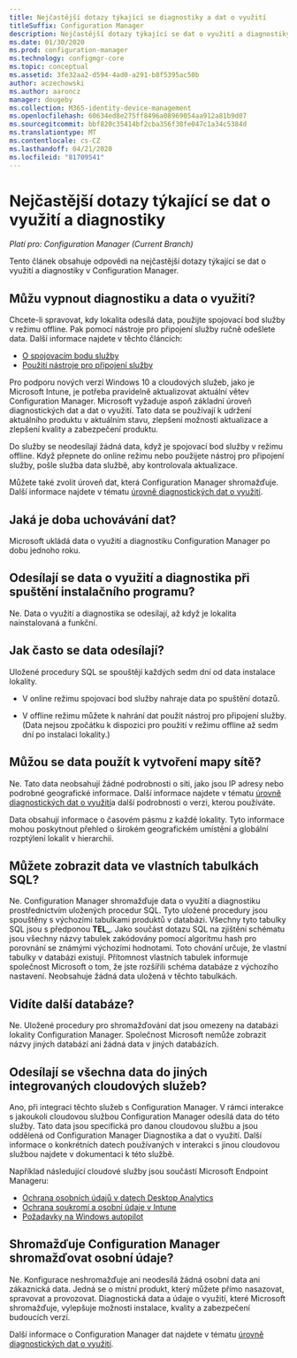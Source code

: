 ```yaml
---
title: Nejčastější dotazy týkající se diagnostiky a dat o využití
titleSuffix: Configuration Manager
description: Nejčastější dotazy týkající se dat o využití a diagnostiky pro Configuration Manager
ms.date: 01/30/2020
ms.prod: configuration-manager
ms.technology: configmgr-core
ms.topic: conceptual
ms.assetid: 3fe32aa2-d594-4ad0-a291-b8f5395ac50b
author: aczechowski
ms.author: aaroncz
manager: dougeby
ms.collection: M365-identity-device-management
ms.openlocfilehash: 60634ed8e275ff8496a08969054aa912a81b9d07
ms.sourcegitcommit: bbf820c35414bf2cba356f30fe047c1a34c5384d
ms.translationtype: MT
ms.contentlocale: cs-CZ
ms.lasthandoff: 04/21/2020
ms.locfileid: "81709541"
---
```

# <a name="frequently-asked-questions-about-diagnostics-and-usage-data"></a>Nejčastější dotazy týkající se dat o využití a diagnostiky

*Platí pro: Configuration Manager (Current Branch)*

Tento článek obsahuje odpovědi na nejčastější dotazy týkající se dat o využití a diagnostiky v Configuration Manager.

## <a name="can-i-turn-off-diagnostic-and-usage-data"></a><a name="bkmk_off"></a>Můžu vypnout diagnostiku a data o využití?

Chcete-li spravovat, kdy lokalita odesílá data, použijte spojovací bod služby v režimu offline. Pak pomocí nástroje pro připojení služby ručně odešlete data. Další informace najdete v těchto článcích:

- [O spojovacím bodu služby](../../servers/deploy/configure/about-the-service-connection-point.md)
- [Použití nástroje pro připojení služby](../../servers/manage/use-the-service-connection-tool.md)

Pro podporu nových verzí Windows 10 a cloudových služeb, jako je Microsoft Intune, je potřeba pravidelně aktualizovat aktuální větev Configuration Manager. Microsoft vyžaduje aspoň základní úroveň diagnostických dat a dat o využití. Tato data se používají k udržení aktuálního produktu v aktuálním stavu, zlepšení možností aktualizace a zlepšení kvality a zabezpečení produktu.

Do služby se neodesílají žádná data, když je spojovací bod služby v režimu offline. Když přepnete do online režimu nebo použijete nástroj pro připojení služby, pošle služba data službě, aby kontrolovala aktualizace.

Můžete také zvolit úroveň dat, která Configuration Manager shromažďuje. Další informace najdete v tématu [úrovně diagnostických dat o využití](levels-overview.md).

## <a name="what-is-the-data-retention-period"></a><a name="bkmk_retention"></a>Jaká je doba uchovávání dat?

Microsoft ukládá data o využití a diagnostiku Configuration Manager po dobu jednoho roku.

## <a name="is-diagnostics-and-usage-data-sent-when-setup-runs"></a><a name="bkmk_update"></a>Odesílají se data o využití a diagnostika při spuštění instalačního programu?

Ne. Data o využití a diagnostika se odesílají, až když je lokalita nainstalovaná a funkční.

## <a name="how-frequently-is-the-data-sent"></a><a name="bkmk_frequency"></a>Jak často se data odesílají?

Uložené procedury SQL se spouštějí každých sedm dní od data instalace lokality.

- V online režimu spojovací bod služby nahraje data po spuštění dotazů.

- V offline režimu můžete k nahrání dat použít nástroj pro připojení služby. (Data nejsou zpočátku k dispozici pro použití v režimu offline až sedm dní po instalaci lokality.)  

## <a name="can-the-data-be-used-to-form-a-network-map"></a><a name="bkmk_network"></a>Můžou se data použít k vytvoření mapy sítě?

Ne. Tato data neobsahují žádné podrobnosti o síti, jako jsou IP adresy nebo podrobné geografické informace. Další informace najdete v tématu [úrovně diagnostických dat o využití](levels-overview.md#bkmk_versions)a další podrobnosti o verzi, kterou používáte.

Data obsahují informace o časovém pásmu z každé lokality. Tyto informace mohou poskytnout přehled o širokém geografickém umístění a globální rozptýlení lokalit v hierarchii.

## <a name="can-you-see-data-in-custom-sql-tables"></a><a name="bkmk_tables"></a>Můžete zobrazit data ve vlastních tabulkách SQL?

Ne. Configuration Manager shromažďuje data o využití a diagnostiku prostřednictvím uložených procedur SQL. Tyto uložené procedury jsou spouštěny s výchozími tabulkami produktů v databázi. Všechny tyto tabulky SQL jsou s předponou **TEL_**. Jako součást dotazu SQL na zjištění schématu jsou všechny názvy tabulek zakódovány pomocí algoritmu hash pro porovnání se známými výchozími hodnotami. Toto chování určuje, že vlastní tabulky v databázi existují. Přítomnost vlastních tabulek informuje společnost Microsoft o tom, že jste rozšířili schéma databáze z výchozího nastavení. Neobsahuje žádná data uložená v těchto tabulkách.

## <a name="can-you-see-other-databases"></a><a name="bkmk_databases"></a>Vidíte další databáze?

Ne. Uložené procedury pro shromažďování dat jsou omezeny na databázi lokality Configuration Manager. Společnost Microsoft nemůže zobrazit názvy jiných databází ani žádná data v jiných databázích.

## <a name="is-any-data-sent-to-other-integrated-cloud-services"></a><a name="bkmk_cloud"></a>Odesílají se všechna data do jiných integrovaných cloudových služeb?

Ano, při integraci těchto služeb s Configuration Manager. V rámci interakce s jakoukoli cloudovou službou Configuration Manager odesílá data do této služby. Tato data jsou specifická pro danou cloudovou službu a jsou oddělená od Configuration Manager Diagnostika a dat o využití. Další informace o konkrétních datech používaných v interakci s jinou cloudovou službou najdete v dokumentaci k této službě.

Například následující cloudové služby jsou součástí Microsoft Endpoint Manageru:

- [Ochrana osobních údajů v datech Desktop Analytics](../../../desktop-analytics/privacy.md)
- [Ochrana soukromí a osobní údaje v Intune](https://docs.microsoft.com/intune/protect/privacy-personal-data)
- [Požadavky na Windows autopilot](https://docs.microsoft.com/windows/deployment/windows-autopilot/windows-autopilot-requirements)

## <a name="does-configuration-manager-collect-any-personal-data"></a><a name="bkmk_personal"></a>Shromažďuje Configuration Manager shromažďovat osobní údaje?

Ne. Konfigurace neshromažďuje ani neodesílá žádná osobní data ani zákaznická data. Jedná se o místní produkt, který můžete přímo nasazovat, spravovat a provozovat. Diagnostická data a údaje o využití, které Microsoft shromažďuje, vylepšuje možnosti instalace, kvality a zabezpečení budoucích verzí.

Další informace o Configuration Manager dat najdete v tématu [úrovně diagnostických dat o využití](levels-overview.md).

